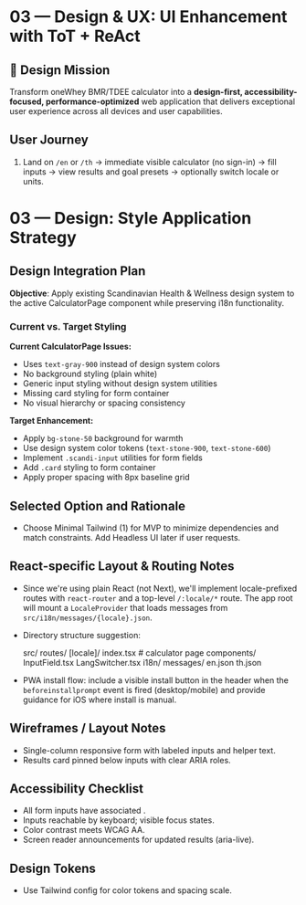 # 03 — Design & UX: UI Enhancement with ToT + ReAct

## 🎯 Design Mission

Transform oneWhey BMR/TDEE calculator into a **design-first, accessibility-focused, performance-optimized** web application that delivers exceptional user experience across all devices and user capabilities.

## User Journey

1. Land on `/en` or `/th` → immediate visible calculator (no sign-in) → fill inputs → view results and goal presets → optionally switch locale or units.

# 03 — Design: Style Application Strategy

## Design Integration Plan

**Objective**: Apply existing Scandinavian Health & Wellness design system to the active CalculatorPage component while preserving i18n functionality.

### Current vs. Target Styling

**Current CalculatorPage Issues:**

-   Uses `text-gray-900` instead of design system colors
-   No background styling (plain white)
-   Generic input styling without design system utilities
-   Missing card styling for form container
-   No visual hierarchy or spacing consistency

**Target Enhancement:**

-   Apply `bg-stone-50` background for warmth
-   Use design system color tokens (`text-stone-900`, `text-stone-600`)
-   Implement `.scandi-input` utilities for form fields
-   Add `.card` styling to form container
-   Apply proper spacing with 8px baseline grid

## Selected Option and Rationale

-   Choose Minimal Tailwind (1) for MVP to minimize dependencies and match constraints. Add Headless UI later if user requests.

## React-specific Layout & Routing Notes

-   Since we're using plain React (not Next), we'll implement locale-prefixed routes with `react-router` and a top-level `/:locale/*` route. The app root will mount a `LocaleProvider` that loads messages from `src/i18n/messages/{locale}.json`.
-   Directory structure suggestion:

    src/
    routes/
    [locale]/
    index.tsx # calculator page
    components/
    InputField.tsx
    LangSwitcher.tsx
    i18n/
    messages/
    en.json
    th.json

-   PWA install flow: include a visible install button in the header when the `beforeinstallprompt` event is fired (desktop/mobile) and provide guidance for iOS where install is manual.

## Wireframes / Layout Notes

-   Single-column responsive form with labeled inputs and helper text.
-   Results card pinned below inputs with clear ARIA roles.

## Accessibility Checklist

-   All form inputs have associated <label>.
-   Inputs reachable by keyboard; visible focus states.
-   Color contrast meets WCAG AA.
-   Screen reader announcements for updated results (aria-live).

## Design Tokens

-   Use Tailwind config for color tokens and spacing scale.
